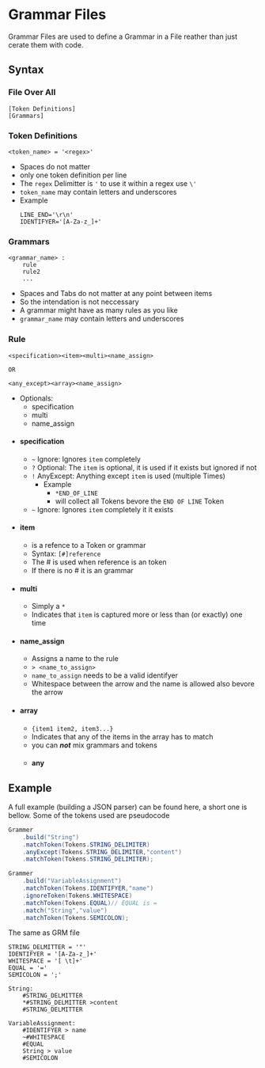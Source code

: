 # Grammar Files
Grammar Files are used to define a Grammar in a File reather than just cerate them with code.

## Syntax
### File Over All
```
[Token Definitions]
[Grammars]
```
### Token Definitions
```
<token_name> = '<regex>'
```

 - Spaces do not matter
 - only one token definition per line
 - The `regex` Delimitter is `'` to use it within a regex use `\'`
 - `token_name` may contain letters and underscores
 - Example
	```
	LINE_END='\r\n'
	IDENTIFYER='[A-Za-z_]+'
	```
### Grammars
```
<grammar_name> :
	rule
	rule2
	...
```
 - Spaces and Tabs do not matter at any point between items
 - So the intendation is not neccessary
 - A grammar might have as many rules as you like
 - `grammar_name` may contain letters and underscores

### Rule
```
<specification><item><multi><name_assign>

OR

<any_except><array><name_assign>
```

 - Optionals:
	 - specification
	 - multi
	 - name_assign
 - #### specification
	 - `~` Ignore: Ignores `item` completely
	 - `?` Optional: The `item` is optional, it is used if it exists but ignored if not
	 - `!` AnyExcept: Anything except `item` is used (multiple Times)
		 - Example
			 - `*END_OF_LINE` 
			 - will collect all Tokens bevore the `END OF LINE` Token
	 - `~` Ignore: Ignores `item` completely it it exists
 - #### item
	 - is a refence to a Token or grammar
	 - Syntax: `[#]reference`
	 - The # is used when reference is an token
	 - If there is no # it is an grammar
 - #### multi
	 - Simply a `*`
	 - Indicates that `item` is captured more or less than (or exactly) one time
 - #### name_assign
	 - Assigns a name to the rule
	 - `> <name_to_assign>`
	 - `name_to_assign` needs to be a valid identifyer
	 - Whitespace between the arrow and the name is allowed also bevore the arrow
 - #### array
	 - `{item1 item2, item3...}`
	 - Indicates that any of the items in the array has to match
	 - you can ***not*** mix grammars and tokens
	 - #### any

## Example
A full example (building a JSON parser) can be found here, a short one is bellow.
Some of the tokens used are pseudocode

```java
Grammer
	.build("String")
	.matchToken(Tokens.STRING_DELIMITER)
	.anyExcept(Tokens.STRING_DELIMITER,"content")
	.matchToken(Tokens.STRING_DELIMITER);

Grammer
	.build("VariableAssignment")
	.matchToken(Tokens.IDENTIFYER,"name")
	.ignoreToken(Tokens.WHITESPACE)
	.matchToken(Tokens.EQUAL)// EQUAL is =
	.match("String","value")
	.matchToken(Tokens.SEMICOLON);
```
The same as GRM file

    STRING_DELMITTER = '"'
    IDENTIFYER = '[A-Za-z_]+'
    WHITESPACE = '[ \t]+'
    EQUAL = '='
    SEMICOLON = ';'
    
    String:
	    #STRING_DELMITTER
	    *#STRING_DELMITTER >content
	    #STRING_DELMITTER
    
    VariableAssignment:
	    #IDENTIFYER > name
	    ~#WHITESPACE
	    #EQUAL
	    String > value
	    #SEMICOLON
	    
	    

<!--stackedit_data:
eyJoaXN0b3J5IjpbLTE4MjU4NTgyNzYsLTk1NDY2NjgxNSwtMT
M4MjcyMTUyMSw3MzA5MTIzNjgsLTEyNTAwMzMwNjJdfQ==
-->